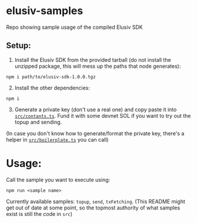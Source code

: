 # elusiv-samples
Repo showing sample usage of the compiled Elusiv SDK

## Setup:
1. Install the Elusiv SDK from the provided tarball (do not install the unzipped package, this will mess up the paths that node generates): 

`npm i path/to/elusiv-sdk-1.0.0.tgz`

2. Install the other dependencies:

`npm i`

3. Generate a private key (don't use a real one) and copy paste it into [`src/contants.ts`](https://github.com/elusiv-privacy/elusiv-samples/blob/main/src/constants.ts). Fund it with some devnet SOL if you want to try out the topup and sending.

(In case you don't know how to generate/format the private key, there's a helper in [`src/boilerplate.ts`](https://github.com/elusiv-privacy/elusiv-samples/blob/main/src/boilerplate.ts) you can call)

# Usage:
Call the sample you want to execute using:

`npm run <sample name>`

Currently available samples: `topup`, `send`, `txFetching`. (This README might get out of date at some point, so the topmost authority of what samples exist is still the code in `src`)
